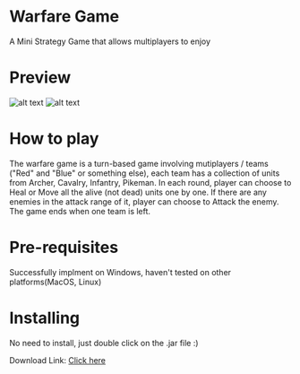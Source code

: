 # Warfare Game

A Mini Strategy Game that allows multiplayers to enjoy

# Preview
![alt text](https://user-images.githubusercontent.com/28923318/33528024-93267196-d895-11e7-93a4-6bed6d8b48ec.jpg)
![alt text](https://user-images.githubusercontent.com/28923318/33528025-9665c76c-d895-11e7-82dd-1f7c92fd910f.jpg)

# How to play

The warfare game is a turn-based game involving mutiplayers / teams ("Red" and "Blue" or something else), each team has a collection of units from Archer, Cavalry, Infantry, Pikeman. In each round, player can choose to Heal or Move all the alive (not dead) units one by one. If there are any enemies in the attack range of it, player can choose to Attack the enemy. The game ends when one team is left. 

# Pre-requisites


Successfully implment on Windows, haven't tested on other platforms(MacOS, Linux)


# Installing

No need to install, just double click on the .jar file :)



Download Link: 
[Click here](https://drive.google.com/open?id=1TX8wsxdsEn8ihTflE5I6PB-Hu40O9B0r)




